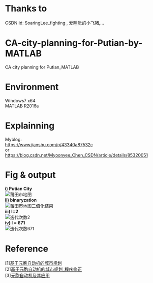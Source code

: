 # Thanks to
CSDN id: SoaringLee_fighting , 爱睡觉的小飞猪,...
# CA-city-planning-for-Putian-by-MATLAB
CA city planning for Putian_MATLAB
# Environment
Windows7 x64   
MATLAB R2016a
# Explainning
Myblog:    
https://www.jianshu.com/p/43340a87532c    
or    
https://blog.csdn.net/Myoonyee_Chen_CSDN/article/details/85320051    
# Fig & output  
**i) Putian City**     
![莆田市地图](https://upload-images.jianshu.io/upload_images/15178919-89497ae7b6440b8a.png?imageMogr2/auto-orient/strip%7CimageView2/2/w/1240)      
**ii) binaryzation**      
![莆田市地图二值化结果](https://upload-images.jianshu.io/upload_images/15178919-0eb942fa84d934e8.png?imageMogr2/auto-orient/strip%7CimageView2/2/w/1240)   
**iii) I=2**     
![迭代次数2](https://upload-images.jianshu.io/upload_images/15178919-3374c590a6a1a918.png?imageMogr2/auto-orient/strip%7CimageView2/2/w/1240)   
**iv) I = 671**    
![迭代次数671](https://upload-images.jianshu.io/upload_images/15178919-07bb44498ae2a834.png?imageMogr2/auto-orient/strip%7CimageView2/2/w/1240)   
# Reference
[1][基于元胞自动机的城市规划](https://blog.csdn.net/sk18192449347/article/details/77312160?tdsourcetag=s_pcqq_aiomsg#commentBox)    
[2][基于元胞自动机的城市规划_程序修正](https://blog.csdn.net/SoaringLee_fighting/article/details/79327779?tdsourcetag=s_pcqq_aiomsg)      
[3][元胞自动机及其应用](https://wenku.baidu.com/view/ddf76d8c50e2524de4187e45.html)    
